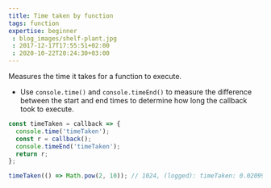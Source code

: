 ```yaml
---
title: Time taken by function
tags: function
expertise: beginner
 : blog_images/shelf-plant.jpg
 : 2017-12-17T17:55:51+02:00
 : 2020-10-22T20:24:30+03:00
---
```


Measures the time it takes for a function to execute.

- Use `console.time()` and `console.timeEnd()` to measure the difference between the start and end times to determine how long the callback took to execute.

```js
const timeTaken = callback => {
  console.time('timeTaken');
  const r = callback();
  console.timeEnd('timeTaken');
  return r;
};
```

```js
timeTaken(() => Math.pow(2, 10)); // 1024, (logged): timeTaken: 0.02099609375ms
```

